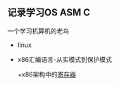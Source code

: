 记录学习OS ASM C
---
一个学习机算机的老鸟

- linux
- x86汇编语言-从实模式到保护模式
  
  +x86架构中的[寄存器](https://zhuanlan.zhihu.com/p/664901746)




